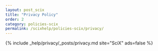 ```yaml
---
layout: post_scix
title: "Privacy Policy"
order: 2
category: policies-scix
permalink: /scixhelp/policies-scix/privacy/
---
```


{% include _help/privacy/_posts/privacy.md site="SciX" ads=false %}
